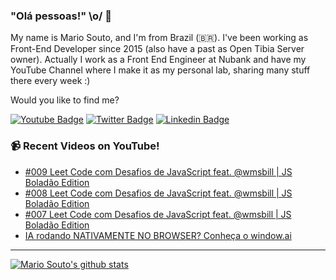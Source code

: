 ### "Olá pessoas!" \o/ 👋

My name is Mario Souto, and I'm from Brazil (🇧🇷). I've been working as Front-End Developer since 2015 (also have a past as Open Tibia Server owner). Actually I work as a Front End Engineer at Nubank and have my YouTube Channel where I make it as my personal lab, sharing many stuff there every week :)

Would you like to find me?

[![Youtube Badge](https://img.shields.io/badge/-Youtube-FF0000?style=flat-square&labelColor=FF0000&logo=youtube&logoColor=white&link=https://youtube.com/c/DevSoutinho)](https://youtube.com/c/DevSoutinho)
[![Twitter Badge](https://img.shields.io/badge/-Twitter-1ca0f1?style=flat-square&labelColor=1ca0f1&logo=twitter&logoColor=white&link=https://twitter.com/omariosouto)](https://twitter.com/omariosouto)
[![Linkedin Badge](https://img.shields.io/badge/-LinkedIn-blue?style=flat-square&logo=Linkedin&logoColor=white&link=https://www.linkedin.com/in/omariosouto)](https://www.linkedin.com/in/omariosouto)

### 📹 Recent Videos on YouTube!

<!-- YOUTUBE:START -->
- [#009 Leet Code com Desafios de JavaScript feat. @wmsbill | JS Boladão Edition](https://www.youtube.com/watch?v=nPF8NtX3nK8)
- [#008 Leet Code com Desafios de JavaScript feat. @wmsbill | JS Boladão Edition](https://www.youtube.com/watch?v=QCyu52Cym3k)
- [#007 Leet Code com Desafios de JavaScript feat. @wmsbill | JS Boladão Edition](https://www.youtube.com/watch?v=7ZkaSNSutoA)
- [IA rodando NATIVAMENTE NO BROWSER? Conheça o window.ai](https://www.youtube.com/shorts/2a_N_AVEnZI)
<!-- YOUTUBE:END -->

____


[![Mario Souto's github stats](https://github-readme-stats.vercel.app/api?username=omariosouto&theme=dark&show_icons=true&count_private=true)](https://github.com/omariosouto)
